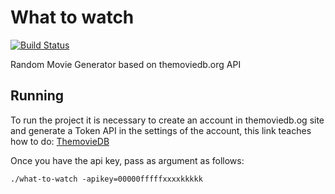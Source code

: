 # What to watch
[![Build Status](https://travis-ci.org/nicolasmota/what-to-watch.svg?branch=master)](https://travis-ci.org/nicolasmota/what-to-watch)

Random Movie Generator based on themoviedb.org API


## Running

To run the project it is necessary to create an account in themoviedb.og site and generate a Token API in the settings of the account, this link teaches how to do:
[ThemovieDB](https://developers.themoviedb.org/3/getting-started/introduction)

Once you have the api key, pass as argument as follows:
```
./what-to-watch -apikey=00000fffffxxxxkkkkk
```
```
